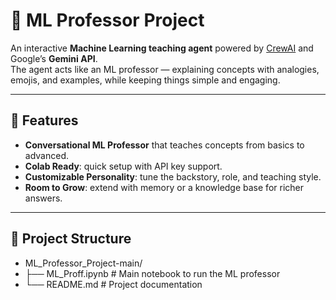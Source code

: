 # 📘 ML Professor Project  

An interactive **Machine Learning teaching agent** powered by [CrewAI](https://github.com/joaompinto/crewai) and Google’s **Gemini API**.  
The agent acts like an ML professor — explaining concepts with analogies, emojis, and examples, while keeping things simple and engaging.  

---

## 🚀 Features
- **Conversational ML Professor** that teaches concepts from basics to advanced.  
- **Colab Ready**: quick setup with API key support.  
- **Customizable Personality**: tune the backstory, role, and teaching style.  
- **Room to Grow**: extend with memory or a knowledge base for richer answers.  

---

## 📂 Project Structure

- ML_Professor_Project-main/
- ├── ML_Proff.ipynb   # Main notebook to run the ML professor
- └── README.md        # Project documentation
